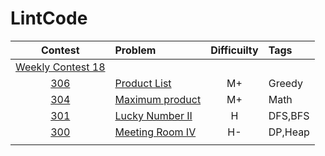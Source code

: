 # LintCode

|Contest | Problem | Difficuilty  | Tags |
| :------------:|:------------ |:---------------:| :-----|
| [Weekly Contest 18](https://www.lintcode.com/contest/97/) ||||
|[306](https://www.lintcode.com/problem/product-list)|[Product List](https://github.com/wisdompeak/CodeForces/tree/master/Edu_Round_20/A.Maximal-Binary-Matrix)|M+|Greedy|
|[304](https://www.lintcode.com/problem/maximum-product)|[Maximum product](https://github.com/wisdompeak/LintCode/tree/master/Math/304.Maximum-product)|M+|Math|
|[301](https://www.lintcode.com/problem/lucky-number-ii/)|[Lucky Number II](https://github.com/wisdompeak/LintCode/tree/master/DFS/301.Lucky-Number-II)|H|DFS,BFS|
|[300](https://www.lintcode.com/problem/meeting-room-iv)|[Meeting Room IV](https://github.com/wisdompeak/LintCode/tree/master/DP/300.Meeting-Room-IV)|H-|DP,Heap|
||||
